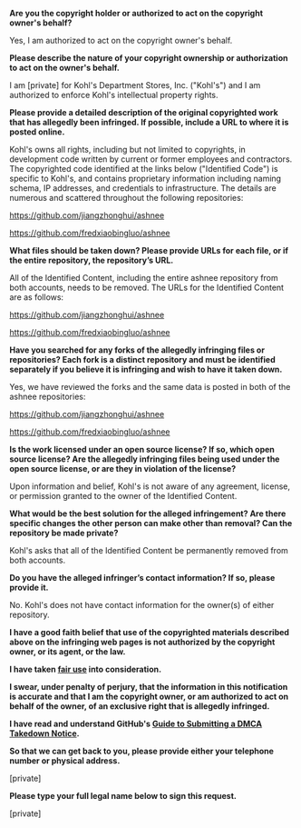 **Are you the copyright holder or authorized to act on the copyright owner's behalf?**

Yes, I am authorized to act on the copyright owner's behalf.

**Please describe the nature of your copyright ownership or authorization to act on the owner's behalf.**

I am [private] for Kohl's Department Stores, Inc. ("Kohl's") and I am authorized to enforce Kohl's intellectual property rights.

**Please provide a detailed description of the original copyrighted work that has allegedly been infringed. If possible, include a URL to where it is posted online.**

Kohl's owns all rights, including but not limited to copyrights, in development code written by current or former employees and contractors. The copyrighted code identified at the links below ("Identified Code") is specific to Kohl's, and contains proprietary information including naming schema, IP addresses, and credentials to infrastructure. The details are numerous and scattered throughout the following repositories:

https://github.com/jiangzhonghui/ashnee

https://github.com/fredxiaobingluo/ashnee

**What files should be taken down? Please provide URLs for each file, or if the entire repository, the repository’s URL.**

All of the Identified Content, including the entire ashnee repository from both accounts, needs to be removed. The URLs for the Identified Content are as follows:

https://github.com/jiangzhonghui/ashnee

https://github.com/fredxiaobingluo/ashnee

**Have you searched for any forks of the allegedly infringing files or repositories? Each fork is a distinct repository and must be identified separately if you believe it is infringing and wish to have it taken down.**

Yes, we have reviewed the forks and the same data is posted in both of the ashnee repositories:

https://github.com/jiangzhonghui/ashnee

https://github.com/fredxiaobingluo/ashnee

**Is the work licensed under an open source license? If so, which open source license? Are the allegedly infringing files being used under the open source license, or are they in violation of the license?**

Upon information and belief, Kohl's is not aware of any agreement, license, or permission granted to the owner of the Identified Content.

**What would be the best solution for the alleged infringement? Are there specific changes the other person can make other than removal? Can the repository be made private?**

Kohl's asks that all of the Identified Content be permanently removed from both accounts.

**Do you have the alleged infringer’s contact information? If so, please provide it.**

No. Kohl's does not have contact information for the owner(s) of either repository.

**I have a good faith belief that use of the copyrighted materials described above on the infringing web pages is not authorized by the copyright owner, or its agent, or the law.**

**I have taken <a href="https://www.lumendatabase.org/topics/22">fair use</a> into consideration.**

**I swear, under penalty of perjury, that the information in this notification is accurate and that I am the copyright owner, or am authorized to act on behalf of the owner, of an exclusive right that is allegedly infringed.**

**I have read and understand GitHub's <a href="https://help.github.com/articles/guide-to-submitting-a-dmca-takedown-notice/">Guide to Submitting a DMCA Takedown Notice</a>.**

**So that we can get back to you, please provide either your telephone number or physical address.**

[private]  

**Please type your full legal name below to sign this request.**

[private]  
